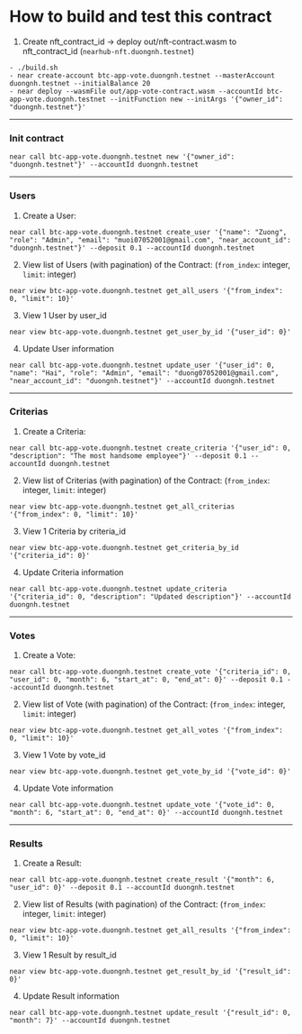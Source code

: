 # How to build and test this contract

1. Create nft_contract_id -> deploy out/nft-contract.wasm to nft_contract_id (`nearhub-nft.duongnh.testnet`)

```
- ./build.sh
- near create-account btc-app-vote.duongnh.testnet --masterAccount duongnh.testnet --initialBalance 20
- near deploy --wasmFile out/app-vote-contract.wasm --accountId btc-app-vote.duongnh.testnet --initFunction new --initArgs '{"owner_id": "duongnh.testnet"}'
```

---

### Init contract

```
near call btc-app-vote.duongnh.testnet new '{"owner_id": "duongnh.testnet"}' --accountId duongnh.testnet
```

---
### Users
1. Create a User:

```
near call btc-app-vote.duongnh.testnet create_user '{"name": "Zuong", "role": "Admin", "email": "muoi07052001@gmail.com", "near_account_id": "duongnh.testnet"}' --deposit 0.1 --accountId duongnh.testnet
```

2. View list of Users (with pagination) of the Contract: (`from_index`: integer, `limit`: integer)

```
near view btc-app-vote.duongnh.testnet get_all_users '{"from_index": 0, "limit": 10}'
```

3. View 1 User by user_id
```
near view btc-app-vote.duongnh.testnet get_user_by_id '{"user_id": 0}'
```

4. Update User information
```
near call btc-app-vote.duongnh.testnet update_user '{"user_id": 0, "name": "Hai", "role": "Admin", "email": "duong07052001@gmail.com", "near_account_id": "duongnh.testnet"}' --accountId duongnh.testnet
```

---
### Criterias
1. Create a Criteria:

```
near call btc-app-vote.duongnh.testnet create_criteria '{"user_id": 0, "description": "The most handsome employee"}' --deposit 0.1 --accountId duongnh.testnet
```

2. View list of Criterias (with pagination) of the Contract: (`from_index`: integer, `limit`: integer)

```
near view btc-app-vote.duongnh.testnet get_all_criterias '{"from_index": 0, "limit": 10}'
```

3. View 1 Criteria by criteria_id
```
near view btc-app-vote.duongnh.testnet get_criteria_by_id '{"criteria_id": 0}'
```

4. Update Criteria information
```
near call btc-app-vote.duongnh.testnet update_criteria '{"criteria_id": 0, "description": "Updated description"}' --accountId duongnh.testnet
```

---
### Votes
1. Create a Vote:

```
near call btc-app-vote.duongnh.testnet create_vote '{"criteria_id": 0, "user_id": 0, "month": 6, "start_at": 0, "end_at": 0}' --deposit 0.1 --accountId duongnh.testnet
```

2. View list of Vote (with pagination) of the Contract: (`from_index`: integer, `limit`: integer)

```
near view btc-app-vote.duongnh.testnet get_all_votes '{"from_index": 0, "limit": 10}'
```

3. View 1 Vote by vote_id
```
near view btc-app-vote.duongnh.testnet get_vote_by_id '{"vote_id": 0}'
```

4. Update Vote information
```
near call btc-app-vote.duongnh.testnet update_vote '{"vote_id": 0, "month": 6, "start_at": 0, "end_at": 0}' --accountId duongnh.testnet
```

---
### Results
1. Create a Result:

```
near call btc-app-vote.duongnh.testnet create_result '{"month": 6, "user_id": 0}' --deposit 0.1 --accountId duongnh.testnet
```

2. View list of Results (with pagination) of the Contract: (`from_index`: integer, `limit`: integer)

```
near view btc-app-vote.duongnh.testnet get_all_results '{"from_index": 0, "limit": 10}'
```

3. View 1 Result by result_id
```
near view btc-app-vote.duongnh.testnet get_result_by_id '{"result_id": 0}'
```

4. Update Result information
```
near call btc-app-vote.duongnh.testnet update_result '{"result_id": 0, "month": 7}' --accountId duongnh.testnet
```